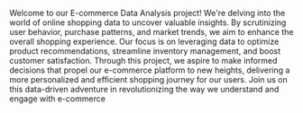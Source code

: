 Welcome to our E-commerce Data Analysis project! We're delving into the world of online shopping data to uncover valuable insights. By scrutinizing user behavior, purchase patterns, and market trends, we aim to enhance the overall shopping experience. Our focus is on leveraging data to optimize product recommendations, streamline inventory management, and boost customer satisfaction. Through this project, we aspire to make informed decisions that propel our e-commerce platform to new heights, delivering a more personalized and efficient shopping journey for our users. Join us on this data-driven adventure in revolutionizing the way we understand and engage with e-commerce
